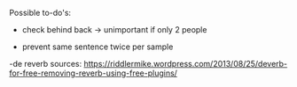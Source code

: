 Possible to-do's:
 - check behind back -> unimportant if only 2 people 

 - prevent same sentence twice per sample


 -de reverb sources: https://riddlermike.wordpress.com/2013/08/25/deverb-for-free-removing-reverb-using-free-plugins/